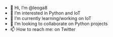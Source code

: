- 👋 Hi, I’m @leoga8
- 👀 I’m interested in Python and IoT
- 🌱 I’m currently learning/working on IoT
- 💞️ I’m looking to collaborate on Python projects
- 📫 How to reach me: on Twitter

<!---
leoga8/leoga8 is a ✨ special ✨ repository because its `README.md` (this file) appears on your GitHub profile.
You can click the Preview link to take a look at your changes.
--->
